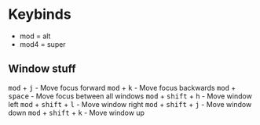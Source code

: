 # Keybinds

* mod = alt
* mod4 = super

## Window stuff

<kbd>mod</kbd> + <kbd>j</kbd> - Move focus forward
<kbd>mod</kbd> + <kbd>k</kbd> - Move focus backwards
<kbd>mod</kbd> + <kbd>space</kbd> - Move focus between all windows
<kbd>mod</kbd> + <kbd>shift</kbd> + <kbd>h</kbd> - Move window left
<kbd>mod</kbd> + <kbd>shift</kbd> + <kbd>l</kbd> - Move window right
<kbd>mod</kbd> + <kbd>shift</kbd> + <kbd>j</kbd> - Move window down
<kbd>mod</kbd> + <kbd>shift</kbd> + <kbd>k</kbd> - Move window up
